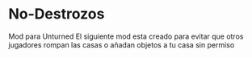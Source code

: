 # No-Destrozos
Mod para Unturned
El siguiente mod esta creado para evitar que otros jugadores rompan las casas o añadan objetos a tu casa sin permiso
